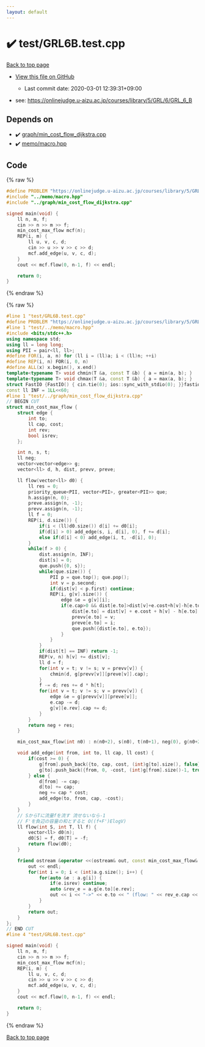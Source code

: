 ```yaml
---
layout: default
---
```


<!-- mathjax config similar to math.stackexchange -->
<script type="text/javascript" async
  src="https://cdnjs.cloudflare.com/ajax/libs/mathjax/2.7.5/MathJax.js?config=TeX-MML-AM_CHTML">
</script>
<script type="text/x-mathjax-config">
  MathJax.Hub.Config({
    TeX: { equationNumbers: { autoNumber: "AMS" }},
    tex2jax: {
      inlineMath: [ ['$','$'] ],
      processEscapes: true
    },
    "HTML-CSS": { matchFontHeight: false },
    displayAlign: "left",
    displayIndent: "2em"
  });
</script>

<script type="text/javascript" src="https://cdnjs.cloudflare.com/ajax/libs/jquery/3.4.1/jquery.min.js"></script>
<script src="https://cdn.jsdelivr.net/npm/jquery-balloon-js@1.1.2/jquery.balloon.min.js" integrity="sha256-ZEYs9VrgAeNuPvs15E39OsyOJaIkXEEt10fzxJ20+2I=" crossorigin="anonymous"></script>
<script type="text/javascript" src="../../assets/js/copy-button.js"></script>
<link rel="stylesheet" href="../../assets/css/copy-button.css" />


# :heavy_check_mark: test/GRL6B.test.cpp

<a href="../../index.html">Back to top page</a>

* <a href="{{ site.github.repository_url }}/blob/master/test/GRL6B.test.cpp">View this file on GitHub</a>
    - Last commit date: 2020-03-01 12:39:31+09:00


* see: <a href="https://onlinejudge.u-aizu.ac.jp/courses/library/5/GRL/6/GRL_6_B">https://onlinejudge.u-aizu.ac.jp/courses/library/5/GRL/6/GRL_6_B</a>


## Depends on

* :heavy_check_mark: <a href="../../library/graph/min_cost_flow_dijkstra.cpp.html">graph/min_cost_flow_dijkstra.cpp</a>
* :heavy_check_mark: <a href="../../library/memo/macro.hpp.html">memo/macro.hpp</a>


## Code

<a id="unbundled"></a>
{% raw %}
```cpp
#define PROBLEM "https://onlinejudge.u-aizu.ac.jp/courses/library/5/GRL/6/GRL_6_B"
#include "../memo/macro.hpp"
#include "../graph/min_cost_flow_dijkstra.cpp"

signed main(void) {
    ll n, m, f;
    cin >> n >> m >> f;
    min_cost_max_flow mcf(n);
    REP(i, m) {
        ll u, v, c, d;
        cin >> u >> v >> c >> d;
        mcf.add_edge(u, v, c, d);
    }
    cout << mcf.flow(0, n-1, f) << endl;

    return 0;
}
```
{% endraw %}

<a id="bundled"></a>
{% raw %}
```cpp
#line 1 "test/GRL6B.test.cpp"
#define PROBLEM "https://onlinejudge.u-aizu.ac.jp/courses/library/5/GRL/6/GRL_6_B"
#line 1 "test/../memo/macro.hpp"
#include <bits/stdc++.h>
using namespace std;
using ll = long long;
using PII = pair<ll, ll>;
#define FOR(i, a, n) for (ll i = (ll)a; i < (ll)n; ++i)
#define REP(i, n) FOR(i, 0, n)
#define ALL(x) x.begin(), x.end()
template<typename T> void chmin(T &a, const T &b) { a = min(a, b); }
template<typename T> void chmax(T &a, const T &b) { a = max(a, b); }
struct FastIO {FastIO() { cin.tie(0); ios::sync_with_stdio(0); }}fastiofastio;
const ll INF = 1LL<<60;
#line 1 "test/../graph/min_cost_flow_dijkstra.cpp"
// BEGIN CUT
struct min_cost_max_flow {
    struct edge {
        int to;
        ll cap, cost;
        int rev;
        bool isrev;
    };

    int n, s, t;
    ll neg;
    vector<vector<edge>> g;
    vector<ll> d, h, dist, prevv, preve;

    ll flow(vector<ll> d0) {
        ll res = 0;
        priority_queue<PII, vector<PII>, greater<PII>> que;
        h.assign(n, 0);
        preve.assign(n, -1);
        prevv.assign(n, -1);
        ll f = 0;
        REP(i, d.size()) {
            if(i < (ll)d0.size()) d[i] += d0[i];
            if(d[i] > 0) add_edge(s, i, d[i], 0), f += d[i];
            else if(d[i] < 0) add_edge(i, t, -d[i], 0);
        }
        while(f > 0) {
            dist.assign(n, INF);
            dist[s] = 0;
            que.push({0, s});
            while(que.size()) {
                PII p = que.top(); que.pop();
                int v = p.second;
                if(dist[v] < p.first) continue;
                REP(i, g[v].size()) {
                    edge &e = g[v][i];
                    if(e.cap>0 && dist[e.to]>dist[v]+e.cost+h[v]-h[e.to]) {
                        dist[e.to] = dist[v] + e.cost + h[v] - h[e.to];
                        prevv[e.to] = v;
                        preve[e.to] = i;
                        que.push({dist[e.to], e.to});
                    }
                }
            }
            if(dist[t] == INF) return -1;
            REP(v, n) h[v] += dist[v];
            ll d = f;
            for(int v = t; v != s; v = prevv[v]) {
                chmin(d, g[prevv[v]][preve[v]].cap);
            }
            f -= d; res += d * h[t];
            for(int v = t; v != s; v = prevv[v]) {
                edge &e = g[prevv[v]][preve[v]];
                e.cap -= d;
                g[v][e.rev].cap += d;
            }
        }
        return neg + res;
    }

    min_cost_max_flow(int n0) : n(n0+2), s(n0), t(n0+1), neg(0), g(n0+2), d(n0+2) {}

    void add_edge(int from, int to, ll cap, ll cost) {
        if(cost >= 0) {
            g[from].push_back({to, cap, cost, (int)g[to].size(), false});
            g[to].push_back({from, 0, -cost, (int)g[from].size()-1, true});
        } else {
            d[from] -= cap;
            d[to] += cap;
            neg += cap * cost;
            add_edge(to, from, cap, -cost);
        }
    }
    // SからTに流量fを流す 流せないなら-1
    // F'を負辺の容量の和とすると O((f+F')ElogV) 
    ll flow(int S, int T, ll f) {
        vector<ll> d0(n);
        d0[S] = f, d0[T] = -f;
        return flow(d0);
    }

    friend ostream &operator <<(ostream& out, const min_cost_max_flow& a){
        out << endl;
        for(int i = 0; i < (int)a.g.size(); i++) {
            for(auto &e : a.g[i]) {
                if(e.isrev) continue;
                auto &rev_e = a.g[e.to][e.rev];
                out << i << "->" << e.to << " (flow: " << rev_e.cap << "/" << e.cap + rev_e.cap << ") cost:" << e.cost << endl;
            }
        }
        return out;
    }
};
// END CUT
#line 4 "test/GRL6B.test.cpp"

signed main(void) {
    ll n, m, f;
    cin >> n >> m >> f;
    min_cost_max_flow mcf(n);
    REP(i, m) {
        ll u, v, c, d;
        cin >> u >> v >> c >> d;
        mcf.add_edge(u, v, c, d);
    }
    cout << mcf.flow(0, n-1, f) << endl;

    return 0;
}

```
{% endraw %}

<a href="../../index.html">Back to top page</a>

